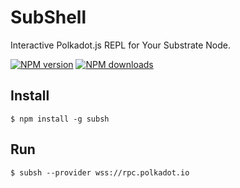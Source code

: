# SubShell

Interactive Polkadot.js REPL for Your Substrate Node.

[![NPM version](https://img.shields.io/npm/v/subsh.svg?style=flat)](https://npmjs.org/package/subsh)
[![NPM downloads](https://img.shields.io/npm/dm/subsh.svg?style=flat)](https://npmjs.org/package/subsh)

## Install
```
$ npm install -g subsh
```

## Run

```
$ subsh --provider wss://rpc.polkadot.io
```


<!--
## Features

### Interactive scripting (REPL)

### Script file execution

### Keyring management

### Upload to IPFS

### Generate documentation from metadata
-->
